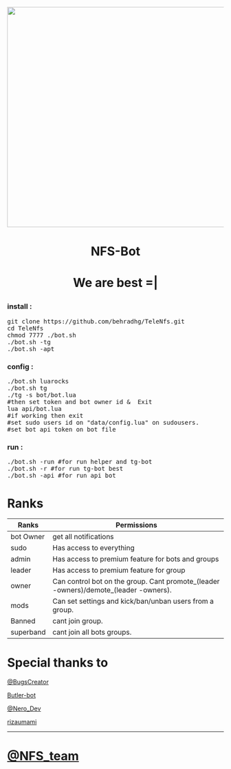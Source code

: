 <p align="center"> <img src="http://icons.iconarchive.com/icons/iconarchive/red-orb-alphabet/128/Letter-D-icon.png" width="512">
<h1><p align="center">NFS-Bot
<h1><p align="center">We are best =|

<h3 align="left"> <strong>install :</strong>
</h3>

<pre>
<span>git clone https://github.com/behradhg/TeleNfs.git</span>
<span>cd TeleNfs</span>
<span>chmod 7777 ./bot.sh</span>
<span>./bot.sh -tg</span>
<span>./bot.sh -apt</span>
</pre>


<h3 align="left"> <strong>config :</strong>
</h3>
<pre>
<span>./bot.sh luarocks</span>
<span>./bot.sh tg</span>
<span>./tg -s bot/bot.lua</span>
#then set token and bot owner id &  Exit
<span>lua api/bot.lua</span>
#if working then exit
#set sudo users id on "data/config.lua" on sudousers.
#set bot api token on bot file
</pre>


<h3 align="left"> <strong>run :</strong>
</h3>
<pre>
<span>./bot.sh -run #for run helper and tg-bot</span>
<span>./bot.sh -r #for run tg-bot best</span>
<span>./bot.sh -api #for run api bot</span>
</pre>

# Ranks

 Ranks | Permissions      |
------ | ---------------- |
 bot Owner | get all notifications
 sudo | Has access to everything
 admin | Has access to premium feature for bots and groups
 leader | Has access to premium feature for group
 owner | Can control bot on the group. Cant promote_(leader -owners)/demote_(leader -owners).
 mods | Can set settings and kick/ban/unban users from a group.
 Banned | cant join group.
 superband | cant join all bots groups.

# Special thanks to
[@BugsCreator](https://telegram.me/BugsCreator)


[Butler-bot](https://github.com/RememberTheAir/GroupButler)


[@Nero_Dev](https://telegram.me/Nero_Dev)


[rizaumami](https://github.com/rizaumami)


* * *

# [@NFS_team](https://telegram.me/NFS_team)
